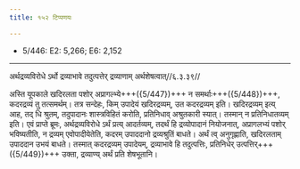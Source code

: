 ```yaml
---
title: १५२ टिप्पणयः

---
```

- 5/446: E2: 5,266; E6: 2,152

____________________________________________


अर्थद्रव्यविरोधे ऽर्थो द्रव्याभावे तदुत्पत्तेर् द्रव्याणाम् अर्थशेषत्वात्//६.३.३९//

अस्ति यूपकाले खदिरलता पशोर् अप्रागल्भ्ये+++({5/447})+++ न समर्थाः+++({5/448})+++, कदरद्रव्यं तु तत्समर्थम्। तत्र सन्देहः, किम् उपादेयं खदिरद्रव्यम्, उत कदरद्रव्यम् इति। खदिरद्रव्यम् इत्य् आह, तद् धि श्रुतम्, तदुपादानः शास्त्रविहितं करोति, प्रतिनिधाव् अश्रुतकारी स्यात्। तस्मान् न प्रतिनिधातव्यम् इति। एवं प्राप्ते ब्रूमः, अर्थद्रव्यविरोधे ऽर्थं प्रत्य् आदर्तव्यम्, तदर्थं हि द्रव्योपादानं नियोजनात्, अप्रागलभ्यं पशोर् भविष्यतीति, न द्रव्यम् एवोपादीयेतेति, कदरम् उपाददानो द्रव्यश्रुतिं बाधते। अर्थं त्व् अनुगृह्णाति, खदिरलताम् उपाददान उभयं बाधते। तस्मात् कदरद्रव्यम् उपादेयम्, द्रव्याभावे हि तदुत्पत्तिः, प्रतिनिधेर् उत्पत्तिर्+++({5/449})+++ उक्ता, द्रव्याण्य् अर्थं प्रति शेषभूतानि।